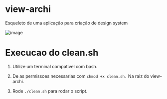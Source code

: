# view-archi
Esqueleto de uma aplicação para criação de design system


![image](https://user-images.githubusercontent.com/44787914/231040308-2269cbe1-aba0-45ab-b221-360e446dd70f.png)




# Execucao do clean.sh

1. Utilize um terminal compativel com bash.

2. De as permissoes necessarias com ``chmod +x clean.sh.`` Na raiz do view-archi.

3. Rode ``./clean.sh`` para rodar o script.


